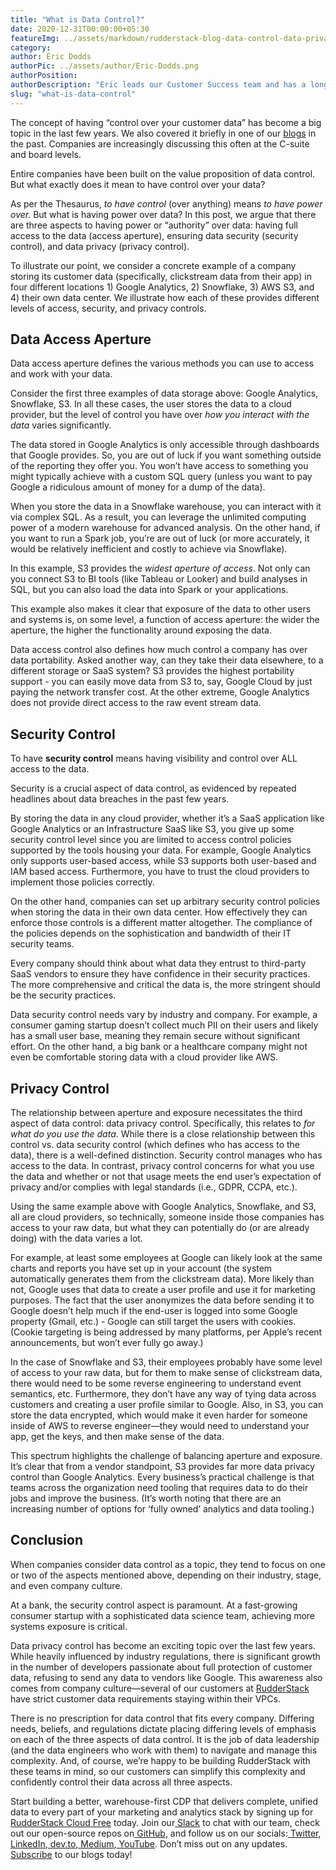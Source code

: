 ```yaml
---
title: "What is Data Control?"
date: 2020-12-31T00:00:00+05:30
featureImg: ../assets/markdown/rudderstack-blog-data-control-data-privacy-data-access.jpg
category: 
author: Eric Dodds
authorPic: ../assets/author/Eric-Dodds.png
authorPosition: 
authorDescription: "Eric leads our Customer Success team and has a long history of helping companies architect customer data stacks and use their data to grow."
slug: "what-is-data-control"
---
```




The concept of having “control over your customer data” has become a big topic in the last few years. We also covered it briefly in one of our [blogs](https://rudderstack.com/blog/rudderstack-it-is-time-to-take-back-control-of-your-data) in the past. Companies are increasingly discussing this often at the C-suite and board levels. 

Entire companies have been built on the value proposition of data control. But what exactly does it mean to have control over your data?  

As per the Thesaurus, _to have control_ (over anything) means _to have power over._ But what is having power over data? In this post, we argue that there are three aspects to having power or “authority” over data:   having full access to the data (access aperture), ensuring data security (security control), and data privacy (privacy control).  

To illustrate our point, we consider a concrete example of a company storing its customer data  (specifically, clickstream data from their app) in four different locations  1) Google Analytics, 2) Snowflake, 3) AWS S3, and 4) their own data center. We illustrate how each of these provides different levels of access, security, and privacy controls. 


## Data Access Aperture

Data access aperture defines the various methods you can use to access and work with your data. 

Consider the first three examples of data storage above: Google Analytics, Snowflake, S3.  In all these cases, the user stores the data to a cloud provider, but the level of control you have over _how you interact with the data_ varies significantly. 

The data stored in Google Analytics is only accessible through dashboards that Google provides. So, you are out of luck if you want something outside of the reporting they offer you. You won’t have access to something you might typically achieve with a custom SQL query (unless you want to pay Google a ridiculous amount of money for a dump of the data). 

When you store the data in a Snowflake warehouse, you can interact with it via complex SQL. As a result, you can leverage the unlimited computing power of a modern warehouse for advanced analysis. On the other hand, if you want to run a Spark job, you’re are out of luck (or more accurately, it would be relatively inefficient and costly to achieve via Snowflake).

In this example, S3 provides the _widest aperture of access_. Not only can you connect S3 to BI tools (like Tableau or Looker) and build analyses in SQL, but you can also load the data into Spark or your applications. 

This example also makes it clear that exposure of the data to other users and systems is, on some level, a function of access aperture: the wider the aperture, the higher the functionality around exposing the data. 

Data access control also defines how much control a company has over data portability. Asked another way, can they take their data elsewhere, to a different storage or SaaS system? S3 provides the highest portability support - you can easily move data from S3 to, say, Google Cloud by just paying the network transfer cost. At the other extreme, Google Analytics does not provide direct access to the raw event stream data.


## Security Control

To have **security control** means having visibility and control over ALL access to the data.

Security is a crucial aspect of data control, as evidenced by repeated headlines about data breaches in the past few years.

By storing the data in any cloud provider, whether it’s a SaaS application like Google Analytics or an Infrastructure SaaS like S3, you give up some security control level since you are limited to access control policies supported by the tools housing your data. For example, Google Analytics only supports user-based access, while S3 supports both user-based and IAM based access. Furthermore, you have to trust the cloud providers to implement those policies correctly.  

On the other hand, companies can set up arbitrary security control policies when storing the data in their own data center. How effectively they can enforce those controls is a different matter altogether. The compliance of the policies depends on the sophistication and bandwidth of their IT security teams.

Every company should think about what data they entrust to third-party SaaS vendors to ensure they have confidence in their security practices. The more comprehensive and critical the data is, the more stringent should be the security practices.

Data security control needs vary by industry and company. For example, a consumer gaming startup doesn’t collect much PII on their users and likely has a small user base, meaning they remain secure without significant effort. On the other hand, a big bank or a healthcare company might not even be comfortable storing data with a cloud provider like AWS. 


## Privacy Control

The relationship between aperture and exposure necessitates the third aspect of data control: data privacy control. Specifically, this relates to _for what do you use the data_. While there is a close relationship between this control vs. data security control (which defines who has access to the data), there is a well-defined distinction. Security control manages who has access to the data. In contrast, privacy control concerns for what you use the data and whether or not that usage meets the end user’s expectation of privacy and/or complies with legal standards (i.e., GDPR, CCPA, etc.).

Using the same example above with Google Analytics, Snowflake, and S3, all are cloud providers, so technically, someone inside those companies has access to your raw data, but what they can potentially do (or are already doing) with the data varies a lot. 

For example, at least some employees at Google can likely look at the same charts and reports you have set up in your account (the system automatically generates them from the clickstream data). More likely than not, Google uses that data to create a user profile and use it for marketing purposes. The fact that the user anonymizes the data before sending it to Google doesn’t help much if the end-user is logged into some Google property (Gmail, etc.) - Google can still target the users with cookies. (Cookie targeting is being addressed by many platforms, per Apple’s recent announcements, but won’t ever fully go away.)

In the case of Snowflake and S3, their employees probably have some level of access to your raw data, but for them to make sense of clickstream data, there would need to be some reverse engineering to understand event semantics, etc. Furthermore, they don’t have any way of tying data across customers and creating a user profile similar to Google. Also, in S3, you can store the data encrypted, which would make it even harder for someone inside of AWS to reverse engineer—they would need to understand your app, get the keys, and then make sense of the data. 

This spectrum highlights the challenge of balancing aperture and exposure. It’s clear that from a vendor standpoint, S3 provides far more data privacy control than Google Analytics. Every business’s practical challenge is that teams across the organization need tooling that requires data to do their jobs and improve the business. (It’s worth noting that there are an increasing number of options for ‘fully owned’ analytics and data tooling.)


## Conclusion

When companies consider data control as a topic, they tend to focus on one or two of the aspects mentioned above, depending on their industry, stage, and even company culture. 

At a bank, the security control aspect is paramount. At a fast-growing consumer startup with a sophisticated data science team, achieving more systems exposure is critical. 

Data privacy control has become an exciting topic over the last few years. While heavily influenced by industry regulations, there is significant growth in the number of developers passionate about full protection of customer data, refusing to send any data to vendors like Google. This awareness also comes from company culture—several of our customers at [RudderStack](http://www.rudderstack.com) have strict customer data requirements staying within their VPCs. 

There is no prescription for data control that fits every company. Differing needs, beliefs, and regulations dictate placing differing levels of emphasis on each of the three aspects of data control. It is the job of data leadership (and the data engineers who work with them) to navigate and manage this complexity. And, of course, we’re happy to be building RudderStack with these teams in mind, so our customers can simplify this complexity and confidently control their data across all three aspects.

Start building a better, warehouse-first CDP that delivers complete, unified data to every part of your marketing and analytics stack by signing up for[ RudderStack Cloud Free](https://app.rudderlabs.com/signup?type=freetrial) today. Join our[ Slack](https://resources.rudderstack.com/join-rudderstack-slack) to chat with our team, check out our open-source repos on[ GitHub](https://github.com/rudderlabs), and follow us on our socials:[ Twitter](https://twitter.com/RudderStack),[ LinkedIn](https://www.linkedin.com/company/rudderlabs/),[ dev.to](https://dev.to/rudderstack),[ Medium](https://rudderstack.medium.com/),[ YouTube](https://www.youtube.com/channel/UCgV-B77bV_-LOmKYHw8jvBw). Don’t miss out on any updates. [Subscribe](https://rudderstack.com/blog/) to our blogs today!
